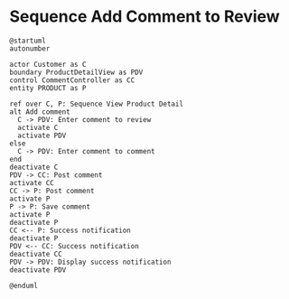 # Sequence Add Comment to Review

```plantuml
@startuml
autonumber

actor Customer as C
boundary ProductDetailView as PDV
control CommentController as CC
entity PRODUCT as P

ref over C, P: Sequence View Product Detail
alt Add comment
  C -> PDV: Enter comment to review
  activate C
  activate PDV
else
  C -> PDV: Enter comment to comment
end
deactivate C
PDV -> CC: Post comment
activate CC
CC -> P: Post comment
activate P
P -> P: Save comment
activate P
deactivate P
CC <-- P: Success notification
deactivate P
PDV <-- CC: Success notification
deactivate CC
PDV -> PDV: Display success notification
deactivate PDV

@enduml
```

<!-- diagram id="sequence-view-product-add-comment-to-review" -->
